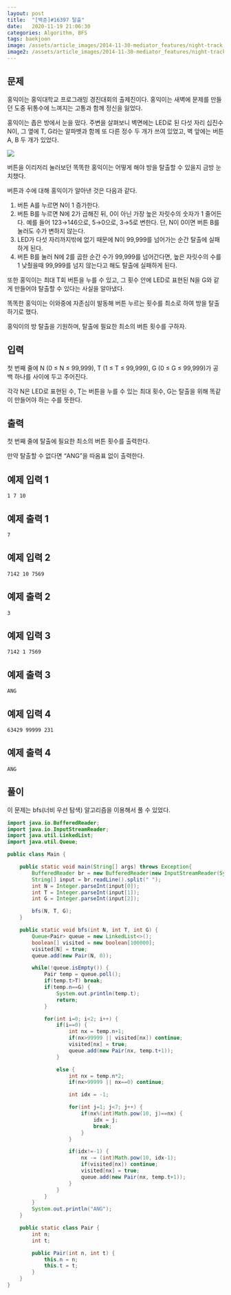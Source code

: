```yaml
---
layout: post
title:  "[백준]#16397 탈출"
date:   2020-11-19 21:06:30
categories: Algorithm, BFS
tags: baekjoon
image: /assets/article_images/2014-11-30-mediator_features/night-track.JPG
image2: /assets/article_images/2014-11-30-mediator_features/night-track-mobile.JPG
---
```


문제
--------------------

홍익이는 홍익대학교 프로그래밍 경진대회의 출제진이다. 홍익이는 새벽에 문제를 만들던 도중 뒤통수에 느껴지는 고통과 함께 정신을 잃었다.

홍익이는 좁은 방에서 눈을 떴다. 주변을 살펴보니 벽면에는 LED로 된 다섯 자리 십진수 N이, 그 옆에 T, G라는 알파벳과 함께 또 다른 정수 두 개가 쓰여 있었고, 벽 앞에는 버튼 A, B 두 개가 있었다.

![](https://upload.acmicpc.net/ffbd9cb1-ce04-4950-8bfc-0dd27712164c/)

버튼을 이리저리 눌러보던 똑똑한 홍익이는 어떻게 해야 방을 탈출할 수 있을지 금방 눈치챘다.

버튼과 수에 대해 홍익이가 알아낸 것은 다음과 같다.

1.  버튼 A를 누르면 N이 1 증가한다.
2.  버튼 B를 누르면 N에 2가 곱해진 뒤, 0이 아닌 가장 높은 자릿수의 숫자가 1 줄어든다. 예를 들어 123→146으로, 5→0으로, 3→5로 변한다. 단, N이 0이면 버튼 B를 눌러도 수가 변하지 않는다.
3.  LED가 다섯 자리까지밖에 없기 때문에 N이 99,999를 넘어가는 순간 탈출에 실패하게 된다.
4.  버튼 B를 눌러 N에 2를 곱한 순간 수가 99,999를 넘어간다면, 높은 자릿수의 수를 1 낮췄을때 99,999를 넘지 않는다고 해도 탈출에 실패하게 된다.

또한 홍익이는 최대 T회 버튼을 누를 수 있고, 그 횟수 안에 LED로 표현된 N을 G와 같게 만들어야 탈출할 수 있다는 사실을 알아냈다.

똑똑한 홍익이는 이와중에 자존심이 발동해 버튼 누르는 횟수를 최소로 하여 방을 탈출하기로 했다.

홍익이의 방 탈출을 기원하며, 탈출에 필요한 최소의 버튼 횟수를 구하자.

입력
---------------------------

첫 번째 줄에 N (0 ≤ N ≤ 99,999), T (1 ≤ T ≤ 99,999), G (0 ≤ G ≤ 99,999)가 공백 하나를 사이에 두고 주어진다.

각각 N은 LED로 표현된 수, T는 버튼을 누를 수 있는 최대 횟수, G는 탈출을 위해 똑같이 만들어야 하는 수를 뜻한다.

출력
----------------

첫 번째 줄에 탈출에 필요한 최소의 버튼 횟수를 출력한다.

만약 탈출할 수 없다면 “ANG”을 따옴표 없이 출력한다.

예제 입력 1 
----------------------

```
1 7 10
```

예제 출력 1 
------------------------

```
7
```

예제 입력 2
----------------------

```
7142 10 7569
```

예제 출력 2 
------------------------

```
3
```

예제 입력 3
----------------------

```
7142 1 7569
```

예제 출력 3
------------------------

```
ANG
```

예제 입력 4
----------------------

```
63429 99999 231
```

예제 출력 4
------------------------

```
ANG
```

풀이
--------------------------

이 문제는 bfs(너비 우선 탐색) 알고리즘을 이용해서 풀 수 있었다.

```java
import java.io.BufferedReader;
import java.io.InputStreamReader;
import java.util.LinkedList;
import java.util.Queue;

public class Main {

    public static void main(String[] args) throws Exception{
        BufferedReader br = new BufferedReader(new InputStreamReader(System.in));
        String[] input = br.readLine().split(" ");
        int N = Integer.parseInt(input[0]);
        int T = Integer.parseInt(input[1]);
        int G = Integer.parseInt(input[2]);

        bfs(N, T, G);
    }

    public static void bfs(int N, int T, int G) {
        Queue<Pair> queue = new LinkedList<>();
        boolean[] visited = new boolean[100000];
        visited[N] = true;
        queue.add(new Pair(N, 0));

        while(!queue.isEmpty()) {
            Pair temp = queue.poll();
            if(temp.t>T) break;
            if(temp.n==G) {
                System.out.println(temp.t);
                return;
            }

            for(int i=0; i<2; i++) {
                if(i==0) {
                    int nx = temp.n+1;
                    if(nx>99999 || visited[nx]) continue;
                    visited[nx] = true;
                    queue.add(new Pair(nx, temp.t+1));
                }

                else {
                    int nx = temp.n*2;
                    if(nx>99999 || nx==0) continue;

                    int idx = -1;

                    for(int j=1; j<7; j++) {
                        if(nx%(int)Math.pow(10, j)==nx) {
                            idx = j;
                            break;
                        }
                    }

                    if(idx!=-1) {
                        nx -= (int)Math.pow(10, idx-1);
                        if(visited[nx]) continue;
                        visited[nx] = true;
                        queue.add(new Pair(nx, temp.t+1));
                    }
                }
            }
        }
        System.out.println("ANG");
    }

    public static class Pair {
        int n;
        int t;

        public Pair(int n, int t) {
            this.n = n;
            this.t = t;
        }
    }
}
```

